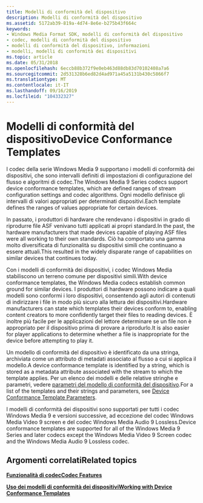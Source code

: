 ```yaml
---
title: Modelli di conformità del dispositivo
description: Modelli di conformità del dispositivo
ms.assetid: 5172ab39-819a-4d74-8e6e-b275b43f664c
keywords:
- Windows Media Format SDK, modelli di conformità del dispositivo
- codec, modelli di conformità del dispositivo
- modelli di conformità del dispositivo, informazioni
- modelli, modelli di conformità dei dispositivi
ms.topic: article
ms.date: 05/31/2018
ms.openlocfilehash: 6eccb88b372f9e0eb463d88db83d70102408a7a6
ms.sourcegitcommit: 2d531328b6ed82d4ad971a45a5131b430c5866f7
ms.translationtype: MT
ms.contentlocale: it-IT
ms.lasthandoff: 09/16/2019
ms.locfileid: "104332327"
---
```

# <a name="device-conformance-templates"></a><span data-ttu-id="ddb36-107">Modelli di conformità del dispositivo</span><span class="sxs-lookup"><span data-stu-id="ddb36-107">Device Conformance Templates</span></span>

<span data-ttu-id="ddb36-108">I codec della serie Windows Media 9 supportano i modelli di conformità dei dispositivi, che sono intervalli definiti di impostazioni di configurazione del flusso e algoritmi di codec.</span><span class="sxs-lookup"><span data-stu-id="ddb36-108">The Windows Media 9 Series codecs support device conformance templates, which are defined ranges of stream configuration settings and codec algorithms.</span></span> <span data-ttu-id="ddb36-109">Ogni modello definisce gli intervalli di valori appropriati per determinati dispositivi.</span><span class="sxs-lookup"><span data-stu-id="ddb36-109">Each template defines the ranges of values appropriate for certain devices.</span></span>

<span data-ttu-id="ddb36-110">In passato, i produttori di hardware che rendevano i dispositivi in grado di riprodurre file ASF venivano tutti applicati ai propri standard.</span><span class="sxs-lookup"><span data-stu-id="ddb36-110">In the past, the hardware manufacturers that made devices capable of playing ASF files were all working to their own standards.</span></span> <span data-ttu-id="ddb36-111">Ciò ha comportato una gamma molto diversificata di funzionalità su dispositivi simili che continuano a essere attuali.</span><span class="sxs-lookup"><span data-stu-id="ddb36-111">This resulted in the widely disparate range of capabilities on similar devices that continues today.</span></span>

<span data-ttu-id="ddb36-112">Con i modelli di conformità dei dispositivi, i codec Windows Media stabiliscono un terreno comune per dispositivi simili.</span><span class="sxs-lookup"><span data-stu-id="ddb36-112">With device conformance templates, the Windows Media codecs establish common ground for similar devices.</span></span> <span data-ttu-id="ddb36-113">I produttori di hardware possono indicare a quali modelli sono conformi i loro dispositivi, consentendo agli autori di contenuti di indirizzare i file in modo più sicuro alla lettura dei dispositivi.</span><span class="sxs-lookup"><span data-stu-id="ddb36-113">Hardware manufacturers can state which templates their devices conform to, enabling content creators to more confidently target their files to reading devices.</span></span> <span data-ttu-id="ddb36-114">È inoltre più facile per le applicazioni del lettore determinare se un file non è appropriato per il dispositivo prima di provare a riprodurlo.</span><span class="sxs-lookup"><span data-stu-id="ddb36-114">It is also easier for player applications to determine whether a file is inappropriate for the device before attempting to play it.</span></span>

<span data-ttu-id="ddb36-115">Un modello di conformità del dispositivo è identificato da una stringa, archiviata come un attributo di metadati associato al flusso a cui si applica il modello.</span><span class="sxs-lookup"><span data-stu-id="ddb36-115">A device conformance template is identified by a string, which is stored as a metadata attribute associated with the stream to which the template applies.</span></span> <span data-ttu-id="ddb36-116">Per un elenco dei modelli e delle relative stringhe e parametri, vedere [parametri del modello di conformità del dispositivo](device-conformance-template-parameters.md).</span><span class="sxs-lookup"><span data-stu-id="ddb36-116">For a list of the templates and their strings and parameters, see [Device Conformance Template Parameters](device-conformance-template-parameters.md).</span></span>

<span data-ttu-id="ddb36-117">I modelli di conformità dei dispositivi sono supportati per tutti i codec Windows Media 9 e versioni successive, ad eccezione del codec Windows Media Video 9 screen e del codec Windows Media Audio 9 Lossless.</span><span class="sxs-lookup"><span data-stu-id="ddb36-117">Device conformance templates are supported for all of the Windows Media 9 Series and later codecs except the Windows Media Video 9 Screen codec and the Windows Media Audio 9 Lossless codec.</span></span>

## <a name="related-topics"></a><span data-ttu-id="ddb36-118">Argomenti correlati</span><span class="sxs-lookup"><span data-stu-id="ddb36-118">Related topics</span></span>

<dl> <dt>

[<span data-ttu-id="ddb36-119">**Funzionalità di codec**</span><span class="sxs-lookup"><span data-stu-id="ddb36-119">**Codec Features**</span></span>](codec-features.md)
</dt> <dt>

[<span data-ttu-id="ddb36-120">**Uso dei modelli di conformità dei dispositivi**</span><span class="sxs-lookup"><span data-stu-id="ddb36-120">**Working with Device Conformance Templates**</span></span>](working-with-device-conformance-templates.md)
</dt> </dl>

 

 




